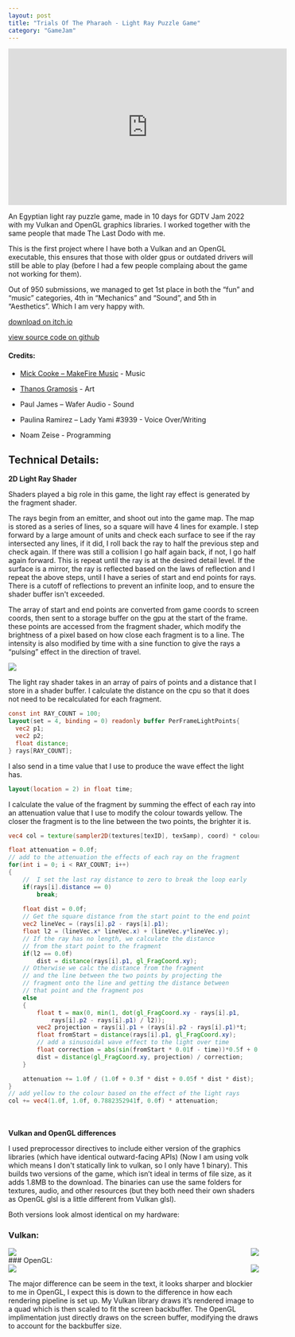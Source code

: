 ```yaml
---
layout: post
title: "Trials Of The Pharaoh - Light Ray Puzzle Game"
category: "GameJam"
---
```


<iframe width="560" height="315" src="https://www.youtube.com/embed/fsNIisWhVz8" title="YouTube video player" frameborder="0" allow="accelerometer; autoplay; clipboard-write; encrypted-media; gyroscope; picture-in-picture; web-share" allowfullscreen></iframe>

An Egyptian light ray puzzle game, made in 10 days for GDTV Jam 2022 with my Vulkan and OpenGL graphics libraries. I worked together with the same people that made The Last Dodo with me.

<!-- more -->

This is the first project where I have both a Vulkan and an OpenGL executable, this ensures that those with older gpus or outdated drivers will still be able to play (before I had a few people complaing about the game not working for them).

Out of 950 submissions, we managed to get 1st place in both the “fun” and “music” categories, 4th in “Mechanics” and “Sound”, and 5th in “Aesthetics”. Which I am very happy with.

[download on itch.io](https://noamzeise.itch.io/pharaoh-trials)

[view source code on github](https://github.com/NoamZeise/TrailsOfThePharaoh)

#### Credits:

* [Mick Cooke – MakeFire Music](https://youtube.com/channel/UCs75GjfGdtTS-CekMJOGICA) - Music 

* [Thanos Gramosis]( https://www.artstation.com/tha-com-nos
) - Art

* Paul James – Wafer Audio - Sound

* Paulina Ramirez –  Lady Yami #3939 - Voice Over/Writing 

* Noam Zeise - Programming



## Technical Details:


**2D Light Ray Shader**

Shaders played a big role in this game, the light ray effect is generated 
by the fragment shader. 

The rays begin from an emitter, and shoot out into the game map. The map is stored as a series of lines, so a square will have 4 lines for example.
I step forward by a large amount of units and check each surface to see if the ray intersected any lines, 
if it did, I roll back the ray to half the previous step and check again. If there was still a collision I go half again back, if not,
I go half again forward. This is repeat until the ray is at the desired detail level. 
If the surface is a mirror, the ray is reflected based on the laws of reflection and I repeat the above steps, 
until I have a series of start and end points for rays. There is a cutoff of reflections to prevent an infinite loop, and to ensure the shader buffer isn't exceeded.

The array of start and end points are converted from game coords to screen coords, then sent to a storage buffer 
on the gpu at the start of the frame. these points are accessed from the fragment shader, 
which modify the brightness of a pixel based on how close each fragment is to a line. 
The intensity is also modified by time with a sine function to give the rays a “pulsing” effect in the direction of travel.

<img src="/assets/img/posts/trialspharaoh/light-anim.webp">

The light ray shader takes in an array of pairs of points and a distance 
that I store in a shader buffer. 
I calculate the distance on the cpu so that it does not need to be recalculated for each fragment.
```glsl
const int RAY_COUNT = 100;
layout(set = 4, binding = 0) readonly buffer PerFrameLightPoints{
  vec2 p1;
  vec2 p2;
  float distance;
} rays[RAY_COUNT];
```
I also send in a time value that I use to produce the wave effect the light has.
```glsl
layout(location = 2) in float time;
```

I calculate the value of the fragment by summing the effect of each ray into 
an attenuation value that I use to modify the colour towards yellow. The closer the fragment
is to the line between the two points, the brighter it is.
```glsl
vec4 col = texture(sampler2D(textures[texID], texSamp), coord) * colour;

float attenuation = 0.0f;
// add to the attenuation the effects of each ray on the fragment
for(int i = 0; i < RAY_COUNT; i++)
{
	//  I set the last ray distance to zero to break the loop early
	if(rays[i].distance == 0)
		break;
	
	float dist = 0.0f;
	// Get the square distance from the start point to the end point
	vec2 lineVec = (rays[i].p2 - rays[i].p1);
	float l2 = (lineVec.x* lineVec.x) + (lineVec.y*lineVec.y);
	// If the ray has no length, we calculate the distance 
	// from the start point to the fragment
	if(l2 == 0.0f)
		dist = distance(rays[i].p1, gl_FragCoord.xy);
	// Otherwise we calc the distance from the fragment 
	// and the line between the two points by projecting the
	// fragment onto the line and getting the distance between
	// that point and the fragment pos
	else
	{
		float t = max(0, min(1, dot(gl_FragCoord.xy - rays[i].p1, 
			rays[i].p2 - rays[i].p1) / l2));
		vec2 projection = rays[i].p1 + (rays[i].p2 - rays[i].p1)*t;
		float fromStart = distance(rays[i].p1, gl_FragCoord.xy);
		// add a sinusoidal wave effect to the light over time
		float correction = abs(sin(fromStart * 0.01f - time))*0.5f + 0.3f;
		dist = distance(gl_FragCoord.xy, projection) / correction;
	}

	attenuation += 1.0f / (1.0f + 0.3f * dist + 0.05f * dist * dist);
}
// add yellow to the colour based on the effect of the light rays
col += vec4(1.0f, 1.0f, 0.7882352941f, 0.0f) * attenuation;
```
<br><br>
**Vulkan and OpenGL differences**

I used preprocessor directives to include either version of the graphics libraries (which have identical outward-facing APIs) 
(Now I am using volk which means I don't statically link to vulkan, so I only have 1 binary).
This builds two versions of the game, which isn’t ideal in terms of file size, as it adds 1.8MB to the download. 
The binaries can use the same folders for textures, audio, and other resources (but they both need their own shaders as OpenGL glsl is a little different from Vulkan glsl).

Both versions look almost identical on my hardware:

### Vulkan:

<div class="side-img">
<img src="/assets/img/posts/trialspharaoh/comparisonv1-1.webp">
<img src="/assets/img/posts/trialspharaoh/comparisonv2.webp" style="float: right;">
</div>
### OpenGL:

<div class="side-img">
<img src="/assets/img/posts/trialspharaoh/comparisono1-1.webp">
<img src="/assets/img/posts/trialspharaoh/comparisono2.webp" style="float: right;">
</div>

The major difference can be seem in the text, it looks sharper and blockier to me in OpenGL, 
I expect this is down to the difference in how each rendering pipeline is set up. 
My Vulkan library draws it’s rendered image to a quad which is then scaled to fit the screen backbuffer. 
The OpenGL implimentation just directly draws on the screen buffer, modifying the draws to account for the backbuffer size.
